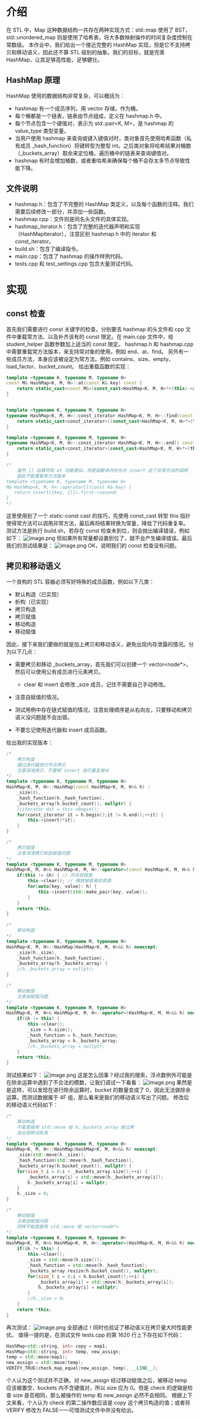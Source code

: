 # 介绍
在 STL 中，Map 这种数据结构一共存在两种实现方式：std::map 使用了 BST，std::unordered_map 则是使用了哈希表，将大多数映射操作的时间复杂度控制在常数级。
本作业中，我们给出一个接近完整的 HashMap 实现，但是它不支持拷贝和移动语义，因此还不算 STL 级别的抽象。我们的目标，就是完善 HashMap，让其足够高性能，足够健壮。
## HashMap 原理
HashMap 使用的数据结构非常复杂，可以概括为：

- hashmap 有一个成员序列，用 vector 存储，作为桶。
- 每个桶都是一个链表，链表由节点组成，定义在 hashmap.h 中。
- 每个节点包含一个键值对，表示为 std::pair<K, M>，是 hashmap 的 value_type 类型变量。
- 当用户使用 hashmap 来查询或键入键值对时，类对象首先使用哈希函数（私有成员 _hash_function）将键转型为整型 int。之后类对象将哈希结果对桶数（_buckets_array）取余来定位桶，遍历桶中的链表来查询键值对。
- hashmap 有时会增加桶数，或者重哈希来确保每个桶不会存太多节点导致性能下降。
## 文件说明

- hashmap.h：包含了不完整的 HashMap 类定义，以及每个函数的注释。我们需要后续修改一部分，并添加一些函数。
- hashmap.cpp：文件则是同名头文件的具体实现。
- hashmap_iterator.h：包含了完整的迭代器声明和实现（HashMapIterator），注意区别 hashmap.h 中的 iterator 和 const_iterator。
- build.sh：包含了编译指令。
- main.cpp：包含了 hashmap 的操作样例代码。
- tests.cpp 和 test_settings.cpp 包含大量测试代码。
# 实现
## const 检查
首先我们需要进行 const 关键字的检查。分别要去 hashmap 的头文件和 cpp 文件中重载常方法、以及补齐该有的 const 限定。在 main.cpp 文件中，给 student_helper 函数参数加上适当的 const 限定。
hashmap.h 和 hashmap.cpp 中需要重载常方法版本，来支持常对象的使用。例如 end、at、find。
另外有一些成员方法，本身应该被设定为常方法。例如 contains、size、empty、load_factor、bucket_count。
给出重载函数的实现：
```cpp
template <typename K, typename M, typename H>
const M& HashMap<K, M, H>::at(const K& key) const {
    return static_cast<const M&>(const_cast<HashMap<K, M, H>*>(this)->at(key));
}


template <typename K, typename M, typename H>
typename HashMap<K, M, H>::const_iterator HashMap<K, M, H>::find(const K& key) const {
    return static_cast<const_iterator>((const_cast<HashMap<K, M, H>*>(this)->find(key)));
}

template <typename K, typename M, typename H>
typename HashMap<K, M, H>::const_iterator HashMap<K, M, H>::end() const {
    return static_cast<const_iterator>(const_cast<HashMap<K, M, H>*>(this)->end());
}

/*
    虽然 [] 运算符和 at 功能类似，但是函数体内存在对 insert 这个非常方法的调用
    因此不能重载常方法版本
template <typename K, typename M, typename H>
M& HashMap<K, M, H>::operator[](const K& key) {
   return insert({key, {}}).first->second;
}
*/
```
这里使用到了一个 static-const cast 的技巧，先使用 const_cast 转型 this 指针使得常方法可以调用非常方法，最后再将结果转换为常量，降低了代码重复率。
测试方法是执行 build.sh，若存在 const 检查未到位，则会抛出编译错误，例如如下：
![image.png](https://cdn.nlark.com/yuque/0/2024/png/43291115/1722183978973-e8fb3c1c-6453-4687-ad70-7020f501492f.png#averageHue=%2322201f&clientId=ud089ab67-ed95-4&from=paste&height=193&id=u834ad639&originHeight=290&originWidth=1384&originalType=binary&ratio=1.5&rotation=0&showTitle=false&size=52703&status=done&style=none&taskId=u91445824-34a3-48f8-9465-b0132934542&title=&width=922.6666666666666)
但如果所有常量都设置到位了，就不会产生编译错误。最后我们的测试结果是：
![image.png](https://cdn.nlark.com/yuque/0/2024/png/43291115/1722183874362-98fd55bb-54e0-45ff-bafa-82ebb8d94de1.png#averageHue=%232c2a27&clientId=ud089ab67-ed95-4&from=paste&height=44&id=u33ff9d72&originHeight=66&originWidth=827&originalType=binary&ratio=1.5&rotation=0&showTitle=false&size=14556&status=done&style=none&taskId=ub3276c76-8a7a-425a-bf3b-190083eec3e&title=&width=551.3333333333334)
OK，说明我们的 const 检查没有问题。

## 拷贝和移动语义
一个良构的 STL 容器必须写好特殊的成员函数，例如以下几类：

- 默认构造（已实现）
- 析构（已实现）
- 拷贝构造
- 拷贝赋值
- 移动构造
- 移动赋值

因此，接下来我们要做的就是加上拷贝和移动语义，避免出现内存泄露的情况。分为以下几点：

- 需要拷贝和移动 _buckets_array，首先我们可以创建一个 vector<node*>，然后可以使用公有成员进行元素拷贝。
    - clear 和 insert 会修改 _size 成员，记住不需要自己手动修改。

- 注意自赋值的情况。
- 测试用例中存在链式赋值的情况，注意处理顺序是从右向左，只要移动和拷贝语义没问题就不会出错。
- 不要忘记使用迭代器和 insert 成员函数。

给出我的实现版本：
```cpp
/*
    拷贝构造
    通过迭代器进行节点拷贝
    注意深浅拷贝，不要和 insert 进行重复增长
*/
template <typename K, typename M, typename H>
HashMap<K, M, H>::HashMap(const HashMap<K, M, H>& h) :
    _size(0),
    _hash_function(h._hash_function),
    _buckets_array(h.bucket_count(), nullptr) {
    //iterator dst = this->begin();
    for(const_iterator it = h.begin();it != h.end();++it) {
        this->insert(*it);
    } 
}

/*
    拷贝赋值
    注意深浅拷贝和自赋值问题
*/
template <typename K, typename M, typename H>
HashMap<K, M, H>& HashMap<K, M, H>::operator=(const HashMap<K, M, H>& h) {
    if(this != &h) { // 并非自赋值
        this->clear(); // 释放掉原来的资源
        for(auto[key, value]: h) {
            this->insert(std::make_pair(key, value));
        }
    }
    return *this;
}

/*
    移动构造
*/
template <typename K, typename M, typename H>
HashMap<K, M, H>::HashMap(HashMap<K, M, H>&& h) noexcept:
    _size(h._size),
    _hash_function(h._hash_function),
    _buckets_array(h._buckets_array) {
    //h._buckets_array = nullptr;
}

/*
    移动赋值
    注意自赋值问题
*/
template <typename K, typename M, typename H>
HashMap<K, M, H>& HashMap<K, M, H>::operator=(HashMap<K, M, H>&& h) noexcept {
    if(&h != this) {
        this->clear();
        _size = h.size();
        _hash_function = h._hash_function;
        _buckets_array = h._buckets_array;
        //h._buckets_array = nullptr;
    }
    return *this;
}

```
测试结果如下：
![image.png](https://cdn.nlark.com/yuque/0/2024/png/43291115/1722245901640-ff5d3af7-5aee-41b2-b7db-79d9a0bfdf63.png#averageHue=%2321201f&clientId=u97f19e84-6c49-4&from=paste&height=145&id=ufbcbeeb5&originHeight=218&originWidth=521&originalType=binary&ratio=1.5&rotation=0&showTitle=false&size=20215&status=done&style=none&taskId=ue0d4ddd7-e6e2-48fa-9f81-36d56d9f526&title=&width=347.3333333333333)
这是怎么回事？经过我的搜索，浮点数例外可能是在除余运算中遇到了不合法的模数，让我们调试一下看看：
![image.png](https://cdn.nlark.com/yuque/0/2024/png/43291115/1722246142763-fffe6edc-4193-4671-9d65-cfc3bad48d98.png#averageHue=%23665e2e&clientId=u97f19e84-6c49-4&from=paste&height=444&id=u95cb0359&originHeight=666&originWidth=1664&originalType=binary&ratio=1.5&rotation=0&showTitle=false&size=181774&status=done&style=none&taskId=uae8a3c2a-258f-4c46-8ef8-30a98207ed1&title=&width=1109.3333333333333)
果然是是这样，可以发现在进行除余运算时，bucket 的数量变成了 0，因此无法做除余运算。而测试数据属于 4F 组，那么看来是我们的移动语义写出了问题。
修改后的移动语义代码如下：
```cpp
/*
    移动构造
    不能直接用 std::move 给 h._buckets_array 偷过来
    会出现移动失效
*/
template <typename K, typename M, typename H>
HashMap<K, M, H>::HashMap(HashMap<K, M, H>&& h) noexcept:
    _size(std::move(h._size)),
    _hash_function(std::move(h._hash_function)),
    _buckets_array(h.bucket_count(), nullptr) {
    for(size_t i = 0;i < _buckets_array.size();++i) {
        _buckets_array[i] = std::move(h._buckets_array[i]);
        h._buckets_array[i] = nullptr;
    }
    h._size = 0;
}

/*
    移动赋值
    注意自赋值问题
    同样不能直接用 std::move 偷 vector<node*>
*/
template <typename K, typename M, typename H>
HashMap<K, M, H>& HashMap<K, M, H>::operator=(HashMap<K, M, H>&& h) noexcept {
    if(&h != this) {
        this->clear();
        _size = std::move(h.size());
        _hash_function = std::move(h._hash_function);
        _buckets_array.resize(h.bucket_count(), nullptr);
        for(size_t i = 0;i < h.bucket_count();++i) {
            _buckets_array[i] = std::move(h._buckets_array[i]);
            h._buckets_array[i] = nullptr;
        }
        //h._size = 0;
    }
    return *this;
}
```
再次测试：
![image.png](https://cdn.nlark.com/yuque/0/2024/png/43291115/1722248392020-553993e7-6563-442a-95a7-3616b5afba43.png#averageHue=%23232120&clientId=u97f19e84-6c49-4&from=paste&height=479&id=ubdd41533&originHeight=718&originWidth=490&originalType=binary&ratio=1.5&rotation=0&showTitle=false&size=63470&status=done&style=none&taskId=u9a09a1d3-148e-49c9-abc6-3a7cee2b6c5&title=&width=326.6666666666667)
全部通过！同时也验证了移动语义在拷贝量大时性能更优。
值得一提的是，在测试文件 tests.cpp 的第 1620 行上下存在如下代码：
```cpp
HashMap<std::string, int> copy = map1;
HashMap<std::string, int> temp, new_assign;
temp = std::move(map1);
new_assign = std::move(temp);
VERIFY_TRUE(check_map_equal(new_assign, temp), __LINE__);
```
个人认为这个测试并不正确，对 new_assign 经过移动赋值之后，被移动 temp 应该被置空，buckets 内不含键值对，所以 size 应为 0。但是 check 的逻辑是检查 size 是否相同，那么被操作的 temp 和 new_assign 必然不会相同。
根据上下文来看，个人认为 check 的第二操作数应该是 copy 这个拷贝构造的值；或者将 VERIFY 修改为 FALSE——可惜测试文件中并没有给出。
